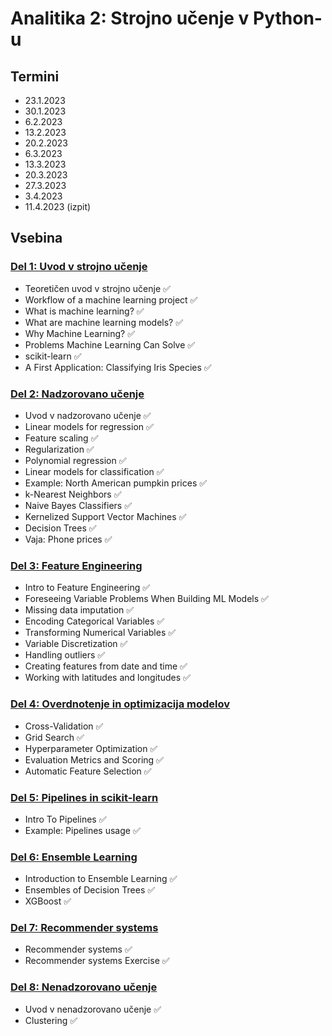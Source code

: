 # Analitika 2: Strojno učenje v Python-u

## Termini
- 23.1.2023
- 30.1.2023
- 6.2.2023
- 13.2.2023
- 20.2.2023
- 6.3.2023
- 13.3.2023
- 20.3.2023
- 27.3.2023
- 3.4.2023
- 11.4.2023 (izpit)

## Vsebina

### [Del 1: Uvod v strojno učenje](./01_Uvod_v_strojno_ucenje/README.md)
- Teoretičen uvod v strojno učenje ✅
- Workflow of a machine learning project ✅
- What is machine learning? ✅
- What are machine learning models? ✅
- Why Machine Learning? ✅
- Problems Machine Learning Can Solve ✅
- scikit-learn ✅
- A First Application: Classifying Iris Species ✅

### [Del 2: Nadzorovano učenje](./02_Nadzorovano_ucenje/README.md)
- Uvod v nadzorovano učenje ✅
- Linear models for regression ✅
- Feature scaling ✅
- Regularization ✅
- Polynomial regression ✅
- Linear models for classification ✅
- Example: North American pumpkin prices ✅
- k-Nearest Neighbors ✅
- Naive Bayes Classifiers ✅
- Kernelized Support Vector Machines ✅
- Decision Trees ✅
- Vaja: Phone prices ✅

### [Del 3: Feature Engineering](./03_Feature_Engineering/README.md)
- Intro to Feature Engineering ✅
- Foreseeing Variable Problems When Building ML Models ✅
- Missing data imputation ✅
- Encoding Categorical Variables ✅
- Transforming Numerical Variables ✅
- Variable Discretization ✅
- Handling outliers ✅
- Creating features from date and time ✅
- Working with latitudes and longitudes ✅

### [Del 4: Overdnotenje in optimizacija modelov](./04_Overdnotenje_in_optimizacija_modelov/README.md)
- Cross-Validation ✅
- Grid Search ✅
- Hyperparameter Optimization ✅
- Evaluation Metrics and Scoring ✅
- Automatic Feature Selection ✅

### [Del 5: Pipelines in scikit-learn](./05_Pipelines_in_scikit-learn/README.md) 
- Intro To Pipelines ✅
- Example: Pipelines usage ✅

### [Del 6: Ensemble Learning](./06_Ensemble_Learning/README.md)
- Introduction to Ensemble Learning ✅
- Ensembles of Decision Trees ✅
- XGBoost ✅

### [Del 7: Recommender systems](./07_Recommender_systems/README.md)
- Recommender systems ✅
- Recommender systems Exercise ✅

### [Del 8: Nenadzorovano učenje](./08_Nenadzorovano_ucenje/README.md)
- Uvod v nenadzorovano učenje ✅
- Clustering ✅
